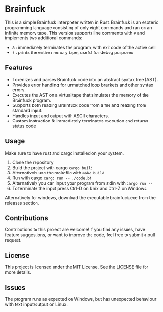 # Brainfuck

This is a simple Brainfuck interpreter written in Rust. Brainfuck is an esoteric programming language consisting of only eight commands and ran on an infinite memory tape.
This version supports line comments with `#` and implements two additional commands:

- `&` : immediately terminates the program, with exit code of the active cell
- `?` : prints the entire memory tape, useful for debug purposes

## Features

- Tokenizes and parses Brainfuck code into an abstract syntax tree (AST).
- Provides error handling for unmatched loop brackets and other syntax errors.
- Executes the AST on a virtual tape that simulates the memory of the Brainfuck program.
- Supports both reading Brainfuck code from a file and reading from standard input.
- Handles input and output with ASCII characters.
- Custom instruction &: immediately terminates execution and returns status code

## Usage

Make sure to have rust and cargo installed on your system.

1. Clone the repository
1. Build the project with cargo `cargo build`
1. Alternatively use the makefile with `make build`
1. Run with cargo `cargo run -- ./code.bf`
1. Alternatively you can input your program from stdin with `cargo run --`
1. To terminate the input press Ctrl-D on Unix and Ctrl-Z on Windows.

Alternatively for windows, download the executable brainfuck.exe from the releases section.

## Contributions

Contributions to this project are welcome! If you find any issues, have feature suggestions, or want to improve the code, feel free to submit a pull request.

## License

This project is licensed under the MIT License. See the [LICENSE](LICENSE) file for more details.

## Issues

The program runs as expected on Windows, but has unexpected behaviour with text input/output on Linux.
